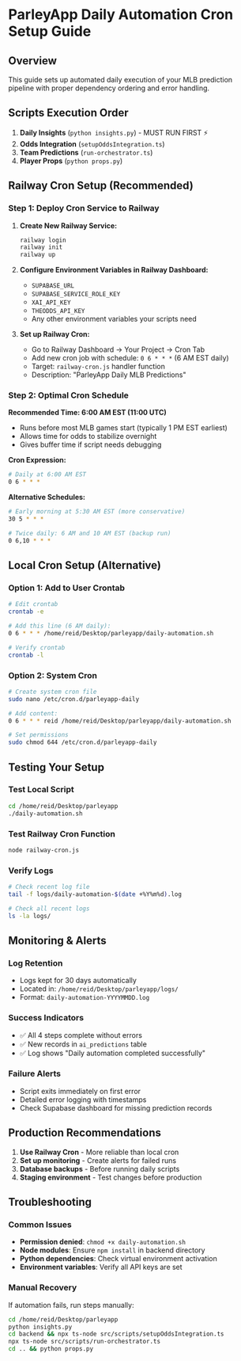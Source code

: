 # ParleyApp Daily Automation Cron Setup Guide

## Overview
This guide sets up automated daily execution of your MLB prediction pipeline with proper dependency ordering and error handling.

## Scripts Execution Order
1. **Daily Insights** (`python insights.py`) - MUST RUN FIRST ⚡
2. **Odds Integration** (`setupOddsIntegration.ts`) 
3. **Team Predictions** (`run-orchestrator.ts`)
4. **Player Props** (`python props.py`)

## Railway Cron Setup (Recommended)

### Step 1: Deploy Cron Service to Railway

1. **Create New Railway Service:**
   ```bash
   railway login
   railway init
   railway up
   ```

2. **Configure Environment Variables in Railway Dashboard:**
   - `SUPABASE_URL`
   - `SUPABASE_SERVICE_ROLE_KEY` 
   - `XAI_API_KEY`
   - `THEODDS_API_KEY`
   - Any other environment variables your scripts need

3. **Set up Railway Cron:**
   - Go to Railway Dashboard → Your Project → Cron Tab
   - Add new cron job with schedule: `0 6 * * *` (6 AM EST daily)
   - Target: `railway-cron.js` handler function
   - Description: "ParleyApp Daily MLB Predictions"

### Step 2: Optimal Cron Schedule

**Recommended Time: 6:00 AM EST (11:00 UTC)**
- Runs before most MLB games start (typically 1 PM EST earliest)
- Allows time for odds to stabilize overnight
- Gives buffer time if script needs debugging

**Cron Expression:**
```bash
# Daily at 6:00 AM EST
0 6 * * *
```

**Alternative Schedules:**
```bash
# Early morning at 5:30 AM EST (more conservative)
30 5 * * *

# Twice daily: 6 AM and 10 AM EST (backup run)
0 6,10 * * *
```

## Local Cron Setup (Alternative)

### Option 1: Add to User Crontab
```bash
# Edit crontab
crontab -e

# Add this line (6 AM daily):
0 6 * * * /home/reid/Desktop/parleyapp/daily-automation.sh

# Verify crontab
crontab -l
```

### Option 2: System Cron
```bash
# Create system cron file
sudo nano /etc/cron.d/parleyapp-daily

# Add content:
0 6 * * * reid /home/reid/Desktop/parleyapp/daily-automation.sh

# Set permissions
sudo chmod 644 /etc/cron.d/parleyapp-daily
```

## Testing Your Setup

### Test Local Script
```bash
cd /home/reid/Desktop/parleyapp
./daily-automation.sh
```

### Test Railway Cron Function
```bash
node railway-cron.js
```

### Verify Logs
```bash
# Check recent log file
tail -f logs/daily-automation-$(date +%Y%m%d).log

# Check all recent logs
ls -la logs/
```

## Monitoring & Alerts

### Log Retention
- Logs kept for 30 days automatically
- Located in: `/home/reid/Desktop/parleyapp/logs/`
- Format: `daily-automation-YYYYMMDD.log`

### Success Indicators
- ✅ All 4 steps complete without errors
- ✅ New records in `ai_predictions` table
- ✅ Log shows "Daily automation completed successfully"

### Failure Alerts
- Script exits immediately on first error
- Detailed error logging with timestamps
- Check Supabase dashboard for missing prediction records

## Production Recommendations

1. **Use Railway Cron** - More reliable than local cron
2. **Set up monitoring** - Create alerts for failed runs
3. **Database backups** - Before running daily scripts
4. **Staging environment** - Test changes before production

## Troubleshooting

### Common Issues
- **Permission denied**: `chmod +x daily-automation.sh`
- **Node modules**: Ensure `npm install` in backend directory
- **Python dependencies**: Check virtual environment activation
- **Environment variables**: Verify all API keys are set

### Manual Recovery
If automation fails, run steps manually:
```bash
cd /home/reid/Desktop/parleyapp
python insights.py
cd backend && npx ts-node src/scripts/setupOddsIntegration.ts
npx ts-node src/scripts/run-orchestrator.ts
cd .. && python props.py
```
